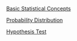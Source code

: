 [Basic Statistical Concepts](https://github.com/yangshiteng/StatQuest-Study-Notes/blob/main/Notes/Statistics.md)

[Probability Distribution](https://github.com/yangshiteng/StatQuest-Study-Notes/blob/main/Notes/Probability.md)

[Hypothesis Test](https://github.com/yangshiteng/StatQuest-Study-Notes/blob/main/Notes/Hypothesis%20test%20list.md)




